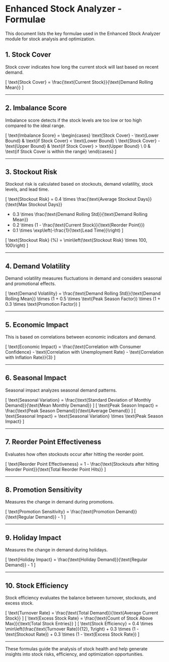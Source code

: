 # Enhanced Stock Analyzer - Formulae

This document lists the key formulae used in the Enhanced Stock Analyzer module for stock analysis and optimization.

## 1. Stock Cover
Stock cover indicates how long the current stock will last based on recent demand.

\[
\text{Stock Cover} = \frac{\text{Current Stock}}{\text{Demand Rolling Mean}}
\]

---

## 2. Imbalance Score
Imbalance score detects if the stock levels are too low or too high compared to the ideal range.

\[
\text{Imbalance Score} = 
\begin{cases} 
\text{Stock Cover} - \text{Lower Bound} & \text{if Stock Cover} < \text{Lower Bound} \\
\text{Stock Cover} - \text{Upper Bound} & \text{if Stock Cover} > \text{Upper Bound} \\
0 & \text{if Stock Cover is within the range}
\end{cases}
\]

---

## 3. Stockout Risk
Stockout risk is calculated based on stockouts, demand volatility, stock levels, and lead time.

\[
\text{Stockout Risk} = 0.4 \times \frac{\text{Average Stockout Days}}{\text{Max Stockout Days}} 
+ 0.3 \times \frac{\text{Demand Rolling Std}}{\text{Demand Rolling Mean}} 
+ 0.2 \times (1 - \frac{\text{Current Stock}}{\text{Reorder Point}})
+ 0.1 \times \exp\left(-\frac{1}{\text{Lead Time}}\right)
\]

\[
\text{Stockout Risk} (\%) = \min\left(\text{Stockout Risk} \times 100, 100\right)
\]

---

## 4. Demand Volatility
Demand volatility measures fluctuations in demand and considers seasonal and promotional effects.

\[
\text{Demand Volatility} = \frac{\text{Demand Rolling Std}}{\text{Demand Rolling Mean}} 
\times (1 + 0.5 \times \text{Peak Season Factor}) 
\times (1 + 0.3 \times \text{Promotion Factor})
\]

---

## 5. Economic Impact
This is based on correlations between economic indicators and demand.

\[
\text{Economic Impact} = \frac{\text{Correlation with Consumer Confidence} - \text{Correlation with Unemployment Rate} - \text{Correlation with Inflation Rate}}{3}
\]

---

## 6. Seasonal Impact
Seasonal impact analyzes seasonal demand patterns.

\[
\text{Seasonal Variation} = \frac{\text{Standard Deviation of Monthly Demand}}{\text{Mean Monthly Demand}}
\]
\[
\text{Peak Season Impact} = \frac{\text{Peak Season Demand}}{\text{Average Demand}}
\]
\[
\text{Seasonal Impact} = \text{Seasonal Variation} \times \text{Peak Season Impact}
\]

---

## 7. Reorder Point Effectiveness
Evaluates how often stockouts occur after hitting the reorder point.

\[
\text{Reorder Point Effectiveness} = 1 - \frac{\text{Stockouts after hitting Reorder Point}}{\text{Total Reorder Point Hits}}
\]

---

## 8. Promotion Sensitivity
Measures the change in demand during promotions.

\[
\text{Promotion Sensitivity} = \frac{\text{Promotion Demand}}{\text{Regular Demand}} - 1
\]

---

## 9. Holiday Impact
Measures the change in demand during holidays.

\[
\text{Holiday Impact} = \frac{\text{Holiday Demand}}{\text{Regular Demand}} - 1
\]

---

## 10. Stock Efficiency
Stock efficiency evaluates the balance between turnover, stockouts, and excess stock.

\[
\text{Turnover Rate} = \frac{\text{Total Demand}}{\text{Average Current Stock}}
\]
\[
\text{Excess Stock Rate} = \frac{\text{Count of Stock Above Max}}{\text{Total Stock Entries}}
\]
\[
\text{Stock Efficiency} = 0.4 \times \min\left(\frac{\text{Turnover Rate}}{12}, 1\right) + 0.3 \times (1 - \text{Stockout Rate}) + 0.3 \times (1 - \text{Excess Stock Rate})
\]

---

These formulas guide the analysis of stock health and help generate insights into stock risks, efficiency, and optimization opportunities.
